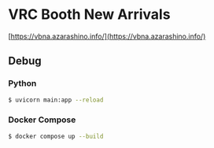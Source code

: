 # VRC Booth New Arrivals

[https://vbna.azarashino.info/](https://vbna.azarashino.info/)

## Debug

### Python

```sh
$ uvicorn main:app --reload
```

### Docker Compose

```sh
$ docker compose up --build
```
